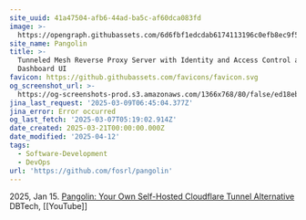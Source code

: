 ```yaml
---
site_uuid: 41a47504-afb6-44ad-ba5c-af60dca083fd
image: >-
  https://opengraph.githubassets.com/6d6fbf1edcdab6174113196c0efb8ec9f59e37236e9a4357487b03c4877a1744/fosrl/pangolin
site_name: Pangolin
title: >-
  Tunneled Mesh Reverse Proxy Server with Identity and Access Control and
  Dashboard UI
favicon: https://github.githubassets.com/favicons/favicon.svg
og_screenshot_url: >-
  https://og-screenshots-prod.s3.amazonaws.com/1366x768/80/false/ed18eba8969efaf5fdb7425a56a7a0e85fbb996a56afc5d3bd51cbc89f946ed1.jpeg
jina_last_request: '2025-03-09T06:45:04.377Z'
jina_error: Error occurred
og_last_fetch: '2025-03-07T05:19:02.914Z'
date_created: 2025-03-21T00:00:00.000Z
date_modified: '2025-04-12'
tags:
  - Software-Development
  - DevOps
url: 'https://github.com/fosrl/pangolin'
---
```














2025, Jan 15. [Pangolin: Your Own Self-Hosted Cloudflare Tunnel Alternative](https://youtu.be/a-a-Xk1hXBQ?si=DBMvyI3u3X3j-Hz2) DBTech, [[YouTube]]
